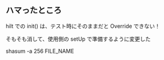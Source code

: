 ## ハマったところ
hilt での init() は、テスト時にそのままだと Override できない！

そもそも消して、使用側の setUp で準備するように変更した


shasum -a 256 FILE_NAME
